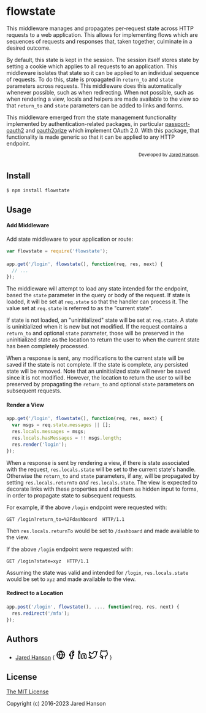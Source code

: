 # flowstate

This middleware manages and propagates per-request state across HTTP requests to
a web application.  This allows for implementing flows which are sequences of
requests and responses that, taken together, culminate in a desired outcome.

By default, this state is kept in the session.  The session itself stores state
by setting a cookie which applies to all requests to an application.  This
middleware isolates that state so it can be applied to an individual sequence of
requests.  To do this, state is propagated in `return_to` and `state` parameters
across requests.  This middleware does this automatically whenever possible,
such as when redirecting.  When not possible, such as when rendering a view,
locals and helpers are made available to the view so that `return_to` and
`state` parameters can be added to links and forms.

This middleware emerged from the state management functionality implemented by
authentication-related packages, in particular [passport-oauth2](https://www.passportjs.org/packages/passport-oauth2/) and
[oauth2orize](https://www.oauth2orize.org/) which implement OAuth 2.0.  With
this package, that functionality is made generic so that it can be applied to
any HTTP endpoint.

<div align="right">
  <sup>Developed by <a href="#authors">Jared Hanson</a>.</sub>
</div>

## Install

```bash
$ npm install flowstate
```

## Usage

#### Add Middleware

Add state middleware to your application or route:

```js
var flowstate = require('flowstate');

app.get('/login', flowstate(), function(req, res, next) {
  // ...
});

```

The middleware will attempt to load any state intended for the endpoint, based
the `state` parameter in the query or body of the request.  If state is loaded,
it will be set at `req.state` so that the handler can process it.  The value set
at `req.state` is referred to as the "current state".

If state is not loaded, an "uninitialized" state will be set at `req.state`.  A
state is uninitialized when it is new but not modified.  If the request contains
a `return_to` and optional `state` parameter, those will be preserved in the
uninitialized state as the location to return the user to when the current state
has been completely processed.

When a response is sent, any modifications to the current state will be saved
if the state is not complete.  If the state is complete, any persisted state
will be removed.  Note that an uninitialized state will never be saved since it
is not modified.  However, the location to return the user to will be preserved
by propagating the `return_to` and optional `state` parameters on subsequent
requests.

#### Render a View

```js
app.get('/login', flowstate(), function(req, res, next) {
  var msgs = req.state.messages || [];
  res.locals.messages = msgs;
  res.locals.hasMessages = !! msgs.length;
  res.render('login');
});

```

When a response is sent by rendering a view, if there is state associated with
the request, `res.locals.state` will be set to the current state's handle.
Otherwise the `return_to` and `state` parameters, if any, will be propagated by
setting `res.locals.returnTo` _and_ `res.locals.state`.  The view is expected
to decorate links with these properties and add them as hidden input to forms,
in order to propagate state to subsequent requests.

For example, if the above `/login` endpoint were requested with:

```http
GET /login?return_to=%2Fdashboard  HTTP/1.1
```

Then `res.locals.returnTo` would be set to `/dashboard` and made available to
the view.

If the above `/login` endpoint were requested with:

```http
GET /login?state=xyz  HTTP/1.1
```

Assuming the state was valid and intended for `/login`, `res.locals.state` would
be set to `xyz` and made available to the view.

#### Redirect to a Location

```js
app.post('/login', flowstate(), ..., function(req, res, next) {
  res.redirect('/mfa');
});

```



## Authors

- [Jared Hanson](https://www.jaredhanson.me/) { [![WWW](https://raw.githubusercontent.com/jaredhanson/jaredhanson/master/images/globe-12x12.svg)](https://www.jaredhanson.me/) [![Facebook](https://raw.githubusercontent.com/jaredhanson/jaredhanson/master/images/facebook-12x12.svg)](https://www.facebook.com/jaredhanson) [![LinkedIn](https://raw.githubusercontent.com/jaredhanson/jaredhanson/master/images/linkedin-12x12.svg)](https://www.linkedin.com/in/jaredhanson) [![Twitter](https://raw.githubusercontent.com/jaredhanson/jaredhanson/master/images/twitter-12x12.svg)](https://twitter.com/jaredhanson) [![GitHub](https://raw.githubusercontent.com/jaredhanson/jaredhanson/master/images/github-12x12.svg)](https://github.com/jaredhanson) }

## License

[The MIT License](http://opensource.org/licenses/MIT)

Copyright (c) 2016-2023 Jared Hanson
